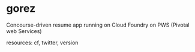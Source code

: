 # gorez

Concourse-driven resume app running on Cloud Foundry on PWS (Pivotal web Services)

resources:  cf, twitter, version

